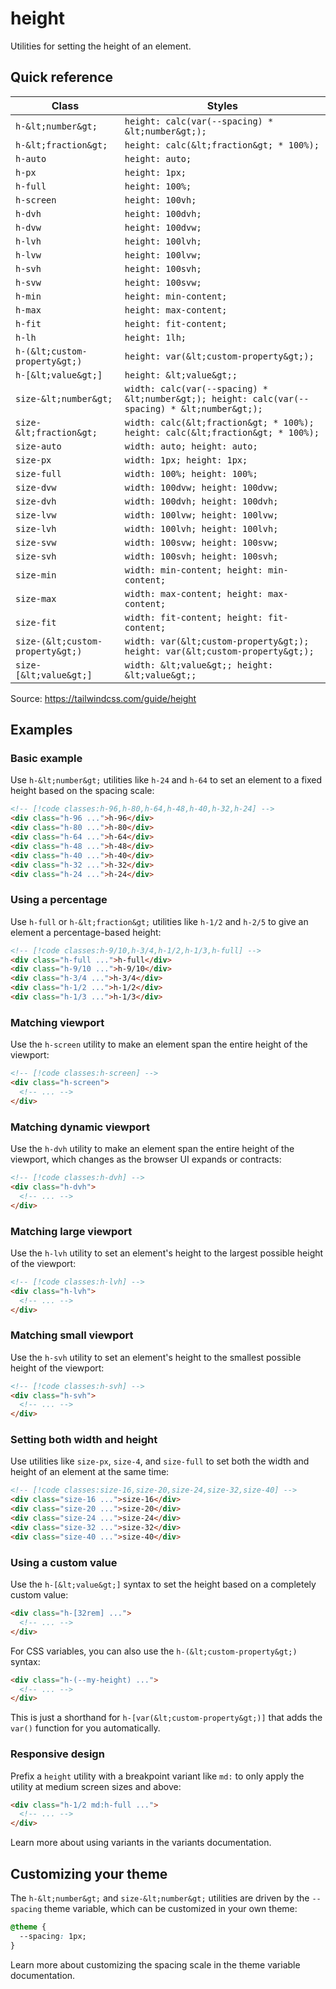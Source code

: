 # height

Utilities for setting the height of an element.

## Quick reference

| Class | Styles |
|---|---|
| `h-&lt;number&gt;` | `height: calc(var(--spacing) * &lt;number&gt;);` |
| `h-&lt;fraction&gt;` | `height: calc(&lt;fraction&gt; * 100%);` |
| `h-auto` | `height: auto;` |
| `h-px` | `height: 1px;` |
| `h-full` | `height: 100%;` |
| `h-screen` | `height: 100vh;` |
| `h-dvh` | `height: 100dvh;` |
| `h-dvw` | `height: 100dvw;` |
| `h-lvh` | `height: 100lvh;` |
| `h-lvw` | `height: 100lvw;` |
| `h-svh` | `height: 100svh;` |
| `h-svw` | `height: 100svw;` |
| `h-min` | `height: min-content;` |
| `h-max` | `height: max-content;` |
| `h-fit` | `height: fit-content;` |
| `h-lh` | `height: 1lh;` |
| `h-(&lt;custom-property&gt;)` | `height: var(&lt;custom-property&gt;);` |
| `h-[&lt;value&gt;]` | `height: &lt;value&gt;;` |
| `size-&lt;number&gt;` | `width: calc(var(--spacing) * &lt;number&gt;); height: calc(var(--spacing) * &lt;number&gt;);` |
| `size-&lt;fraction&gt;` | `width: calc(&lt;fraction&gt; * 100%); height: calc(&lt;fraction&gt; * 100%);` |
| `size-auto` | `width: auto; height: auto;` |
| `size-px` | `width: 1px; height: 1px;` |
| `size-full` | `width: 100%; height: 100%;` |
| `size-dvw` | `width: 100dvw; height: 100dvw;` |
| `size-dvh` | `width: 100dvh; height: 100dvh;` |
| `size-lvw` | `width: 100lvw; height: 100lvw;` |
| `size-lvh` | `width: 100lvh; height: 100lvh;` |
| `size-svw` | `width: 100svw; height: 100svw;` |
| `size-svh` | `width: 100svh; height: 100svh;` |
| `size-min` | `width: min-content; height: min-content;` |
| `size-max` | `width: max-content; height: max-content;` |
| `size-fit` | `width: fit-content; height: fit-content;` |
| `size-(&lt;custom-property&gt;)` | `width: var(&lt;custom-property&gt;); height: var(&lt;custom-property&gt;);` |
| `size-[&lt;value&gt;]` | `width: &lt;value&gt;; height: &lt;value&gt;;` |

Source: https://tailwindcss.com/guide/height

## Examples

### Basic example

Use `h-&lt;number&gt;` utilities like `h-24` and `h-64` to set an element to a fixed height based on the spacing scale:

```html
<!-- [!code classes:h-96,h-80,h-64,h-48,h-40,h-32,h-24] -->
<div class="h-96 ...">h-96</div>
<div class="h-80 ...">h-80</div>
<div class="h-64 ...">h-64</div>
<div class="h-48 ...">h-48</div>
<div class="h-40 ...">h-40</div>
<div class="h-32 ...">h-32</div>
<div class="h-24 ...">h-24</div>
```

### Using a percentage

Use `h-full` or `h-&lt;fraction&gt;` utilities like `h-1/2` and `h-2/5` to give an element a percentage-based height:

```html
<!-- [!code classes:h-9/10,h-3/4,h-1/2,h-1/3,h-full] -->
<div class="h-full ...">h-full</div>
<div class="h-9/10 ...">h-9/10</div>
<div class="h-3/4 ...">h-3/4</div>
<div class="h-1/2 ...">h-1/2</div>
<div class="h-1/3 ...">h-1/3</div>
```

### Matching viewport

Use the `h-screen` utility to make an element span the entire height of the viewport:

```html
<!-- [!code classes:h-screen] -->
<div class="h-screen">
  <!-- ... -->
</div>
```

### Matching dynamic viewport

Use the `h-dvh` utility to make an element span the entire height of the viewport, which changes as the browser UI expands or contracts:

```html
<!-- [!code classes:h-dvh] -->
<div class="h-dvh">
  <!-- ... -->
</div>
```

### Matching large viewport

Use the `h-lvh` utility to set an element's height to the largest possible height of the viewport:

```html
<!-- [!code classes:h-lvh] -->
<div class="h-lvh">
  <!-- ... -->
</div>
```

### Matching small viewport

Use the `h-svh` utility to set an element's height to the smallest possible height of the viewport:

```html
<!-- [!code classes:h-svh] -->
<div class="h-svh">
  <!-- ... -->
</div>
```

### Setting both width and height

Use utilities like `size-px`, `size-4`, and `size-full` to set both the width and height of an element at the same time:

```html
<!-- [!code classes:size-16,size-20,size-24,size-32,size-40] -->
<div class="size-16 ...">size-16</div>
<div class="size-20 ...">size-20</div>
<div class="size-24 ...">size-24</div>
<div class="size-32 ...">size-32</div>
<div class="size-40 ...">size-40</div>
```

### Using a custom value

Use the `h-[&lt;value&gt;]` syntax to set the height based on a completely custom value:

```html
<div class="h-[32rem] ...">
  <!-- ... -->
</div>
```

For CSS variables, you can also use the `h-(&lt;custom-property&gt;)` syntax:

```html
<div class="h-(--my-height) ...">
  <!-- ... -->
</div>
```

This is just a shorthand for `h-[var(&lt;custom-property&gt;)]` that adds the `var()` function for you automatically.

### Responsive design

Prefix a `height` utility with a breakpoint variant like `md:` to only apply the utility at medium screen sizes and above:

```html
<div class="h-1/2 md:h-full ...">
  <!-- ... -->
</div>
```

Learn more about using variants in the variants documentation.

## Customizing your theme

The `h-&lt;number&gt;` and `size-&lt;number&gt;` utilities are driven by the `--spacing` theme variable, which can be customized in your own theme:

```css
@theme {
  --spacing: 1px;
}
```

Learn more about customizing the spacing scale in the theme variable documentation.

